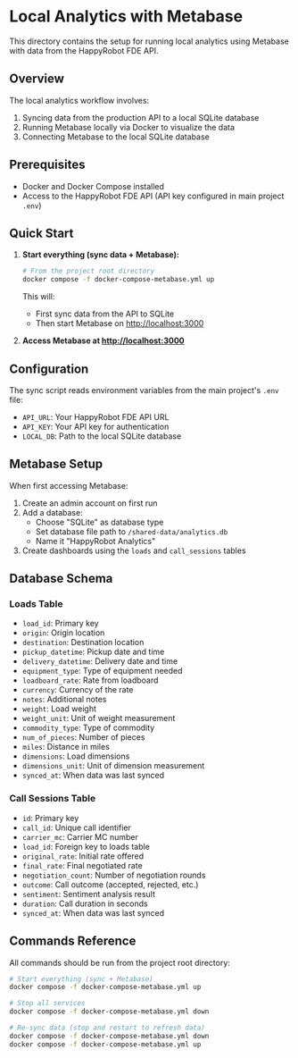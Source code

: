 # Local Analytics with Metabase

This directory contains the setup for running local analytics using Metabase with data from the HappyRobot FDE API.

## Overview

The local analytics workflow involves:

1. Syncing data from the production API to a local SQLite database
2. Running Metabase locally via Docker to visualize the data
3. Connecting Metabase to the local SQLite database

## Prerequisites

- Docker and Docker Compose installed
- Access to the HappyRobot FDE API (API key configured in main project `.env`)

## Quick Start

1. **Start everything (sync data + Metabase):**

   ```bash
   # From the project root directory
   docker compose -f docker-compose-metabase.yml up
   ```

   This will:
   - First sync data from the API to SQLite
   - Then start Metabase on <http://localhost:3000>

2. **Access Metabase at <http://localhost:3000>**

## Configuration

The sync script reads environment variables from the main project's `.env` file:

- `API_URL`: Your HappyRobot FDE API URL
- `API_KEY`: Your API key for authentication  
- `LOCAL_DB`: Path to the local SQLite database

## Metabase Setup

When first accessing Metabase:

1. Create an admin account on first run
2. Add a database:
   - Choose "SQLite" as database type
   - Set database file path to `/shared-data/analytics.db`
   - Name it "HappyRobot Analytics"
3. Create dashboards using the `loads` and `call_sessions` tables

## Database Schema

### Loads Table

- `load_id`: Primary key
- `origin`: Origin location  
- `destination`: Destination location
- `pickup_datetime`: Pickup date and time
- `delivery_datetime`: Delivery date and time
- `equipment_type`: Type of equipment needed
- `loadboard_rate`: Rate from loadboard
- `currency`: Currency of the rate
- `notes`: Additional notes
- `weight`: Load weight
- `weight_unit`: Unit of weight measurement
- `commodity_type`: Type of commodity
- `num_of_pieces`: Number of pieces
- `miles`: Distance in miles
- `dimensions`: Load dimensions
- `dimensions_unit`: Unit of dimension measurement
- `synced_at`: When data was last synced

### Call Sessions Table

- `id`: Primary key
- `call_id`: Unique call identifier
- `carrier_mc`: Carrier MC number
- `load_id`: Foreign key to loads table
- `original_rate`: Initial rate offered
- `final_rate`: Final negotiated rate
- `negotiation_count`: Number of negotiation rounds
- `outcome`: Call outcome (accepted, rejected, etc.)
- `sentiment`: Sentiment analysis result
- `duration`: Call duration in seconds
- `synced_at`: When data was last synced

## Commands Reference

All commands should be run from the project root directory:

```bash
# Start everything (sync + Metabase)
docker compose -f docker-compose-metabase.yml up

# Stop all services
docker compose -f docker-compose-metabase.yml down

# Re-sync data (stop and restart to refresh data)
docker compose -f docker-compose-metabase.yml down
docker compose -f docker-compose-metabase.yml up
```
